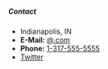 ##### **Contact**

* Indianapolis, IN
* **E-Mail:** [@.com](mailto:@.com)
* **Phone:** [1-317-555-5555](tel:1-317-555-5555)
* [Twitter](https://twitter.com)
